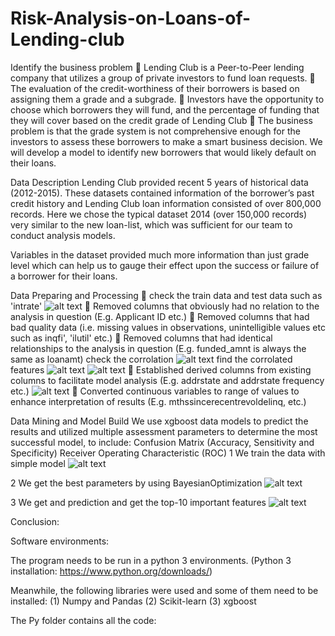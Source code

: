 # Risk-Analysis-on-Loans-of-Lending-club
Identify the business problem 
	Lending Club is a Peer-to-Peer lending company that utilizes a group of private investors to fund loan requests. 
	The evaluation of the credit-worthiness of their borrowers is based on assigning them a grade and a subgrade.
	Investors have the opportunity to choose which borrowers they will fund, and the percentage of funding that they will cover based on the credit grade of Lending Club
	The business problem is that the grade system is not comprehensive enough for the investors to assess these borrowers to make a smart business decision. We will develop a model to identify new borrowers that would likely default on their loans.

Data Description
Lending Club provided recent 5 years of historical data (2012-2015). These datasets contained information of the borrower’s past credit history and Lending Club loan information consisted of over 800,000 records.  Here we chose the typical dataset 2014 (over 150,000 records) very similar to the new loan-list, which was sufficient for our team to conduct   analysis models.

Variables in the dataset provided much more information than just grade level which can help us to gauge their effect upon the success or failure of a borrower for their loans.

Data Preparing and Processing
	check the train data and test data such as 'intrate'
![alt text](https://github.com/shenbingdy/Risk-Analysis-on-Loans-of-Lending-club/blob/master/data/intrate.png)
	Removed columns that obviously had no relation to the analysis in question (E.g. Applicant ID etc.)
	Removed columns that had bad quality data (i.e. missing values in observations, unintelligible values etc such as inqfi', 'ilutil' etc.)
	Removed columns that had identical relationships to the analysis in question (E.g. funded_amnt is  always the same as loanamt)
check the corrolation 
 ![alt text](https://github.com/shenbingdy/Risk-Analysis-on-Loans-of-Lending-club/blob/master/data/cor.png)
find the corrolated features
 ![alt text](https://github.com/shenbingdy/Risk-Analysis-on-Loans-of-Lending-club/blob/master/data/'numsats'.png)
  ![alt text](https://github.com/shenbingdy/Risk-Analysis-on-Loans-of-Lending-club/blob/master/data/loanamnt.png)
	Established derived columns from existing columns to facilitate model analysis (E.g. addrstate and addrstate frequency etc.)
![alt text](https://github.com/shenbingdy/Risk-Analysis-on-Loans-of-Lending-club/blob/master/data/allstate.png)
	Converted continuous variables to range of values to enhance interpretation of results (E.g. mthssincerecentrevoldelinq, etc.)

Data Mining and Model Build
We use xgboost data models to predict the results and utilized multiple assessment parameters to determine the most successful model, to include: Confusion Matrix (Accuracy, Sensitivity and Specificity) Receiver Operating Characteristic (ROC)
1 We train the data with simple model
![alt text](https://github.com/shenbingdy/Risk-Analysis-on-Loans-of-Lending-club/blob/master/data/roc1.png)

2 We get the best parameters by using BayesianOptimization
![alt text](https://github.com/shenbingdy/Risk-Analysis-on-Loans-of-Lending-club/blob/master/data/roc2.png)

3 We get and prediction and get the top-10 important features
![alt text](https://github.com/shenbingdy/Risk-Analysis-on-Loans-of-Lending-club/blob/master/data/importance.png)

Conclusion:


Software environments:

The program needs to be run in a python 3 environments. (Python 3 installation: https://www.python.org/downloads/)

Meanwhile, the following libraries were used and some of them need to be installed: (1)	Numpy and Pandas (2)	Scikit-learn (3) xgboost 

The Py folder contains all the code:

